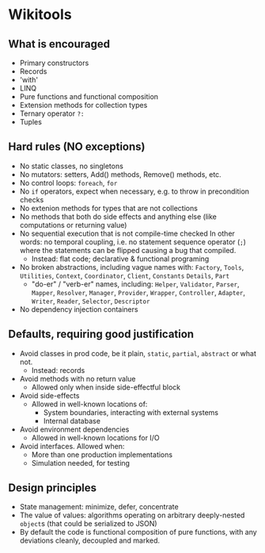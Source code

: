 # Wikitools

## What is encouraged

- Primary constructors
- Records
- 'with'
- LINQ
- Pure functions and functional composition
- Extension methods for collection types
- Ternary operator `?:`
- Tuples

## Hard rules (NO exceptions)

- No static classes, no singletons
- No mutators: setters, Add() methods, Remove() methods, etc.
- No control loops: `foreach`, `for`
- No `if` operators, expect when necessary, e.g. to throw in precondition checks
- No extenion methods for types that are not collections
- No methods that both do side effects and anything else (like computations or returning value)
- No sequential execution that is not compile-time checked
  In other words: no temporal coupling, i.e. no statement sequence operator
  (`;`) where the statements can be flipped causing a bug that compiled.
  - Instead: flat code; declarative & functional programing
- No broken abstractions, including vague names with:
  `Factory`, `Tools`, `Utilities`, `Context`, `Coordinator`, `Client`, `Constants`
  `Details`, `Part`
  - "do-er" / "verb-er" names, including:
  `Helper`, `Validator`, `Parser`, `Mapper`, `Resolver`, `Manager`, `Provider`,
  `Wrapper`, `Controller`, `Adapter`, `Writer`, `Reader`, `Selector`,
  `Descriptor`
- No dependency injection containers

## Defaults, requiring good justification

- Avoid classes in prod code, be it plain, `static`, `partial`, `abstract` or what not.
  - Instead: records
- Avoid methods with no return value
  - Allowed only when inside side-effectful block
- Avoid side-effects
  - Allowed in well-known locations of:
    - System boundaries, interacting with external systems
    - Internal database
- Avoid environment dependencies
  - Allowed in well-known locations for I/O
- Avoid interfaces. Allowed when:
  - More than one production implementations
  - Simulation needed, for testing

## Design principles

- State management: minimize, defer, concentrate
- The value of values: algorithms operating on arbitrary deeply-nested `object`s
  (that could be serialized to JSON)
- By default the code is functional composition of pure functions,
  with any deviations cleanly, decoupled and marked.